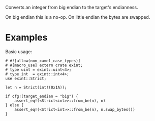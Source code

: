 Converts an integer from big endian to the target's endianness.

On big endian this is a no-op. On little endian the bytes are swapped.

# Examples

Basic usage:

```
# #![allow(non_camel_case_types)]
# #[macro_use] extern crate exint;
# type uint = exint::uint<4>;
# type int  = exint::int<4>;
use exint::Strict;

let n = Strict(int!(0x1A));

if cfg!(target_endian = "big") {
    assert_eq!(<Strict<int>>::from_be(n), n)
} else {
    assert_eq!(<Strict<int>>::from_be(n), n.swap_bytes())
}
```
